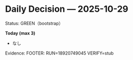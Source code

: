 # Daily Decision — 2025-10-29

Status: GREEN（bootstrap）

**Today (max 3)**
- なし

Evidence: <TBD>
FOOTER: RUN=18920749045 VERIFY=stub
